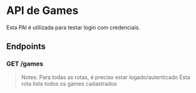 # API de Games
Esta PAI é utilizada para testar login com credenciais.
## Endpoints
### GET /games
>Notes: Para todas as rotas, é preciso estar logado/autenticado
Esta rota lista todos os games cadastrados
